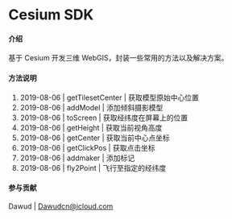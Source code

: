 # Cesium SDK

#### 介绍
基于 Cesium 开发三维 WebGIS，封装一些常用的方法以及解决方案。

#### 方法说明

1. 2019-08-06 | getTilesetCenter | 获取模型原始中心位置
2. 2019-08-06 | addModel | 添加倾斜摄影模型
3. 2019-08-06 | toScreen | 获取经纬度在屏幕上的位置
4. 2019-08-06 | getHeight | 获取当前视角高度
5. 2019-08-06 | getCenter | 获取当前中心点坐标
6. 2019-08-06 | getClickPos | 获取点击坐标
7. 2019-08-06 | addmaker | 添加标记
8. 2019-08-06 | fly2Point | 飞行至指定的经纬度



#### 参与贡献

Dawud | Dawudcn@icloud.com